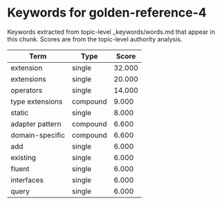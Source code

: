 # Keywords for golden-reference-4

Keywords extracted from topic-level _keywords/words.md that appear in this chunk.
Scores are from the topic-level authority analysis.

| Term | Type | Score |
|------|------|-------|
| extension | single | 32.000 |
| extensions | single | 20.000 |
| operators | single | 14.000 |
| type extensions | compound | 9.000 |
| static | single | 8.000 |
| adapter pattern | compound | 6.600 |
| domain-specific | compound | 6.600 |
| add | single | 6.000 |
| existing | single | 6.000 |
| fluent | single | 6.000 |
| interfaces | single | 6.000 |
| query | single | 6.000 |
